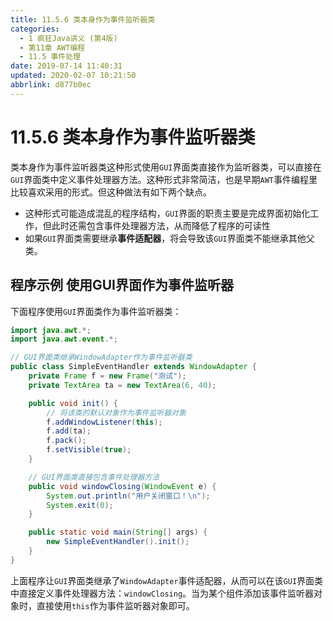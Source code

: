 ```yaml
---
title: 11.5.6 类本身作为事件监听器类
categories: 
  - 1 疯狂Java讲义 (第4版)
  - 第11章 AWT编程
  - 11.5 事件处理
date: 2019-07-14 11:40:31
updated: 2020-02-07 10:21:50
abbrlink: d877b0ec
---
```

# 11.5.6 类本身作为事件监听器类
类本身作为事件监听器类这种形式使用`GUI`界面类直接作为监听器类，可以直接在`GUI`界面类中定义事件处理器方法。这种形式非常简洁，也是早期`AWT`事件编程里比较喜欢采用的形式。但这种做法有如下两个缺点。

- 这种形式可能造成混乱的程序结构，`GUI`界面的职责主要是完成界面初始化工作，但此时还需包含事件处理器方法，从而降低了程序的可读性
- 如果`GUI`界面类需要继承**事件适配器**，将会导致该`GUI`界面类不能继承其他父类。

## 程序示例 使用GUI界面作为事件监听器
下面程序使用`GUI`界面类作为事件监听器类：

```java
import java.awt.*;
import java.awt.event.*;

// GUI界面类继承WindowAdapter作为事件监听器类
public class SimpleEventHandler extends WindowAdapter {
    private Frame f = new Frame("测试");
    private TextArea ta = new TextArea(6, 40);

    public void init() {
        // 将该类的默认对象作为事件监听器对象
        f.addWindowListener(this);
        f.add(ta);
        f.pack();
        f.setVisible(true);
    }

    // GUI界面类直接包含事件处理器方法
    public void windowClosing(WindowEvent e) {
        System.out.println("用户关闭窗口！\n");
        System.exit(0);
    }

    public static void main(String[] args) {
        new SimpleEventHandler().init();
    }
}
```
上面程序让`GUI`界面类继承了`WindowAdapter`事件适配器，从而可以在该`GUI`界面类中直接定义事件处理器方法：`windowClosing`。当为某个组件添加该事件监听器对象时，直接使用`this`作为事件监听器对象即可。
